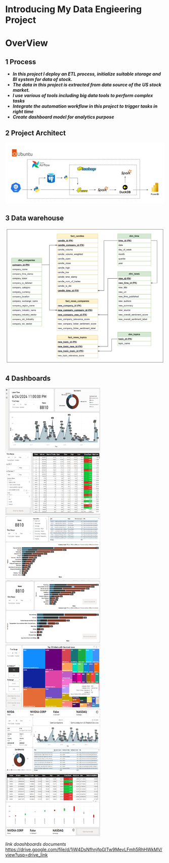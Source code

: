 <h1>Introducing My Data Engieering Project</h1>

<h1>OverView</h1>

## 1 Process

- **_In this project I deploy an ETL process, initialize suitable storage and BI system for data of stock._** 
- **_The data in this project is extracted from data source of the US stock market._**
- **_I use various of tools including big data tools to perform complex tasks_**
- **_Integrate the automation workflow in this project to trigger tasks in right time_**
- **_Create dashboard model for analytics purpose_**


## 2 Project Architect

<img src="img\Project Architect.png" alt="Architect">  


## 3 Data warehouse

 <img src="img\Galaxy Schema.png" alt="Schema">

## 4 Dashboards

<img src="dashboards/dashboard1.png" alt="Dashboard 1" width="300" height="200">
<img src="dashboards/dashboard2.png" alt="Dashboard 2" width="300" height="200">
<img src="dashboards/dashboard3.png" alt="Dashboard 3" width="300" height="200">

<img src="dashboards/dashboard4.png" alt="Dashboard 4" width="300" height="200">
<img src="dashboards/dashboard5.png" alt="Dashboard 5" width="300" height="200">
<img src="dashboards/dashboard6.png" alt="Dashboard 6" width="300" height="200">

<img src="dashboards/dashboard7.png" alt="Dashboard 7" width="300" height="200">

 _link doashboards documents_
https://drive.google.com/file/d/1jW4DsNfhnjfpGlTw9MevLFmh5RhHWkMV/view?usp=drive_link




